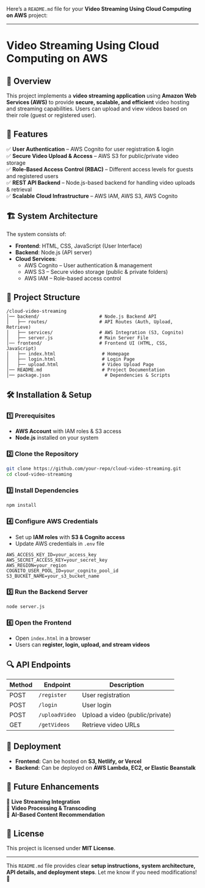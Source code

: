 Here’s a `README.md` file for your **Video Streaming Using Cloud Computing on AWS** project:  

---

# Video Streaming Using Cloud Computing on AWS

## 📌 Overview  
This project implements a **video streaming application** using **Amazon Web Services (AWS)** to provide **secure, scalable, and efficient** video hosting and streaming capabilities. Users can upload and view videos based on their role (guest or registered user).  

## 🚀 Features  
✅ **User Authentication** – AWS Cognito for user registration & login  
✅ **Secure Video Upload & Access** – AWS S3 for public/private video storage  
✅ **Role-Based Access Control (RBAC)** – Different access levels for guests and registered users  
✅ **REST API Backend** – Node.js-based backend for handling video uploads & retrieval  
✅ **Scalable Cloud Infrastructure** – AWS IAM, AWS S3, AWS Cognito  

## 🏗️ System Architecture  
The system consists of:  
- **Frontend**: HTML, CSS, JavaScript (User Interface)  
- **Backend**: Node.js (API server)  
- **Cloud Services**:  
  - AWS Cognito – User authentication & management  
  - AWS S3 – Secure video storage (public & private folders)  
  - AWS IAM – Role-based access control  

## 📜 Project Structure  
```
/cloud-video-streaming
│── backend/                      # Node.js Backend API
│   ├── routes/                   # API Routes (Auth, Upload, Retrieve)
│   ├── services/                 # AWS Integration (S3, Cognito)
│   ├── server.js                 # Main Server File
│── frontend/                     # Frontend UI (HTML, CSS, JavaScript)
│   ├── index.html                 # Homepage
│   ├── login.html                 # Login Page
│   ├── upload.html                # Video Upload Page
│── README.md                      # Project Documentation
│── package.json                    # Dependencies & Scripts
```

## 🛠️ Installation & Setup  

### 1️⃣ Prerequisites  
- **AWS Account** with IAM roles & S3 access  
- **Node.js** installed on your system  

### 2️⃣ Clone the Repository  
```bash
git clone https://github.com/your-repo/cloud-video-streaming.git
cd cloud-video-streaming
```

### 3️⃣ Install Dependencies  
```bash
npm install
```

### 4️⃣ Configure AWS Credentials  
- Set up **IAM roles** with **S3 & Cognito access**  
- Update AWS credentials in `.env` file  
```env
AWS_ACCESS_KEY_ID=your_access_key
AWS_SECRET_ACCESS_KEY=your_secret_key
AWS_REGION=your_region
COGNITO_USER_POOL_ID=your_cognito_pool_id
S3_BUCKET_NAME=your_s3_bucket_name
```

### 5️⃣ Run the Backend Server  
```bash
node server.js
```

### 6️⃣ Open the Frontend  
- Open `index.html` in a browser  
- Users can **register, login, upload, and stream videos**  

## 🔍 API Endpoints  
| Method | Endpoint          | Description |
|--------|------------------|-------------|
| POST   | `/register`       | User registration |
| POST   | `/login`          | User login |
| POST   | `/uploadVideo`    | Upload a video (public/private) |
| GET    | `/getVideos`      | Retrieve video URLs |

## 🏁 Deployment  
- **Frontend:** Can be hosted on **S3, Netlify, or Vercel**  
- **Backend:** Can be deployed on **AWS Lambda, EC2, or Elastic Beanstalk**  

## 📌 Future Enhancements  
🔹 **Live Streaming Integration**  
🔹 **Video Processing & Transcoding**  
🔹 **AI-Based Content Recommendation**  

## 📄 License  
This project is licensed under **MIT License**.

---

This `README.md` file provides clear **setup instructions, system architecture, API details, and deployment steps**. Let me know if you need modifications! 🚀
